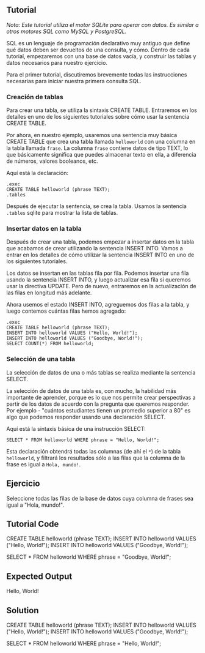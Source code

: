 Tutorial
--------

*Nota: Este tutorial utiliza el motor SQLite para operar con datos. Es similar a otros motores SQL como MySQL y PostgreSQL.*

SQL es un lenguaje de programación declarativo muy antiguo que define qué datos deben ser devueltos de una consulta, y cómo. Dentro de cada tutorial, empezaremos
con una base de datos vacía, y construir las tablas y datos necesarios para nuestro ejercicio.

Para el primer tutorial, discutiremos brevemente todas las instrucciones necesarias para iniciar nuestra primera consulta SQL.

### Creación de tablas

Para crear una tabla, se utiliza la sintaxis CREATE TABLE. Entraremos en los detalles en uno de los siguientes tutoriales sobre cómo usar la sentencia CREATE TABLE.

Por ahora, en nuestro ejemplo, usaremos una sentencia muy básica CREATE TABLE que crea una tabla llamada `helloworld` con una columna en la tabla llamada `frase`.
La columna `frase` contiene datos de tipo TEXT, lo que básicamente significa que puedes almacenar texto en ella, a diferencia de números, valores booleanos, etc.

Aquí está la declaración:

    .exec
    CREATE TABLE helloworld (phrase TEXT);
    .tables

Después de ejecutar la sentencia, se crea la tabla. Usamos la sentencia `.tables` sqlite para mostrar la lista de tablas.

### Insertar datos en la tabla

Después de crear una tabla, podemos empezar a insertar datos en la tabla que acabamos de crear utilizando la sentencia INSERT INTO. Vamos a entrar en los detalles de
cómo utilizar la sentencia INSERT INTO en uno de los siguientes tutoriales.

Los datos se insertan en las tablas fila por fila. Podemos insertar una fila usando la sentencia INSERT INTO, y luego actualizar esa fila si queremos usar la directiva UPDATE. Pero de nuevo, entraremos en la actualización de las filas en longitud más adelante.

Ahora usemos el estado INSERT INTO, agreguemos dos filas a la tabla, y luego contemos cuántas filas hemos agregado:

    .exec
    CREATE TABLE helloworld (phrase TEXT);
    INSERT INTO helloworld VALUES ("Hello, World!");
    INSERT INTO helloworld VALUES ("Goodbye, World!");
    SELECT COUNT(*) FROM helloworld;

### Selección de una tabla

La selección de datos de una o más tablas se realiza mediante la sentencia SELECT.

La selección de datos de una tabla es, con mucho, la habilidad más importante de aprender, porque es lo que nos permite crear perspectivas a partir de los datos de acuerdo con la pregunta que queremos responder. Por ejemplo - "cuántos estudiantes tienen un promedio superior a 80" es algo que podemos responder usando una declaración SELECT.

Aquí está la sintaxis básica de una instrucción SELECT:

    SELECT * FROM helloworld WHERE phrase = "Hello, World!";

Esta declaración obtendrá todas las columnas (de ahí el `*`) de la tabla `helloworld`, y filtrará los resultados sólo a las filas que la columna de la frase
es igual a ``Hola, mundo!``.

Ejercicio
--------

Seleccione todas las filas de la base de datos cuya columna de frases sea igual a "Hola, mundo!".

Tutorial Code
-------------

CREATE TABLE helloworld (phrase TEXT);
INSERT INTO helloworld VALUES ("Hello, World!");
INSERT INTO helloworld VALUES ("Goodbye, World!");

SELECT * FROM helloworld WHERE phrase = "Goodbye, World!";

Expected Output
---------------
Hello, World!

Solution
--------

CREATE TABLE helloworld (phrase TEXT);
INSERT INTO helloworld VALUES ("Hello, World!");
INSERT INTO helloworld VALUES ("Goodbye, World!");

SELECT * FROM helloworld WHERE phrase = "Hello, World!";

